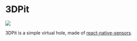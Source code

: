 # 3DPit
![](preview.gif)

3DPit is a simple virtual hole, made of [react-native-sensors](https://github.com/react-native-sensors/react-native-sensors).

